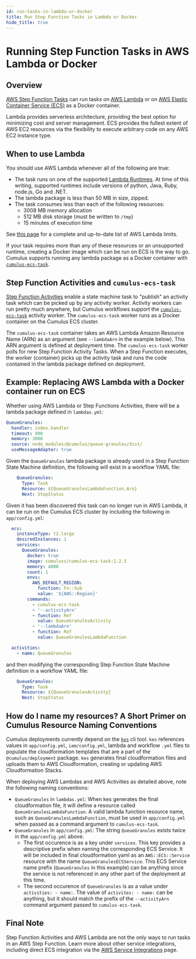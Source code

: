 ```yaml
---
id: run-tasks-in-lambda-or-docker
title: Run Step Function Tasks in Lambda or Docker
hide_title: true
---
```


# Running Step Function Tasks in AWS Lambda or Docker

## Overview

[AWS Step Function Tasks](https://docs.aws.amazon.com/step-functions/latest/dg/concepts-tasks.html) can run tasks on [AWS Lambda](https://aws.amazon.com/lambda/) or on [AWS Elastic Container Service (ECS)](https://aws.amazon.com/ecs/) as a Docker container.

Lambda provides serverless architecture, providing the best option for minimizing cost and server management. ECS provides the fullest extent of AWS EC2 resources via the flexibility to execute arbitrary code on any AWS EC2 instance type.

## When to use Lambda

You should use AWS Lambda whenever all of the following are true:

* The task runs on one of the supported [Lambda Runtimes](https://docs.aws.amazon.com/lambda/latest/dg/lambda-runtimes.html). At time of this writing, supported runtimes include versions of python, Java, Ruby, node.js, Go and .NET.
* The lambda package is less than 50 MB in size, zipped.
* The task consumes less than each of the following resources:
    * 3008 MB memory allocation
    * 512 MB disk storage (must be written to `/tmp`)
    * 15 minutes of execution time

See [this page](https://docs.aws.amazon.com/lambda/latest/dg/limits.html) for a complete and up-to-date list of AWS Lambda limits.

If your task requires more than any of these resources or an unsupported runtime, creating a Docker image which can be run on ECS is the way to go. Cumulus supports running any lambda package as a Docker container with [`cumulus-ecs-task`](https://github.com/nasa/cumulus-ecs-task).

## Step Function Activities and `cumulus-ecs-task`

[Step Function Activities](https://docs.aws.amazon.com/step-functions/latest/dg/concepts-activities.html) enable a state machine task to "publish" an activity task which can be picked up by any activity worker. Activity workers can run pretty much anywhere, but Cumulus workflows support the [`cumulus-ecs-task`](https://github.com/nasa/cumulus-ecs-task) activity worker. The `cumulus-ecs-task` worker runs as a Docker container on the Cumulus ECS cluster.

The `cumulus-ecs-task` container takes an AWS Lambda Amazon Resource Name (ARN) as an argument (see `--lambdaArn` in the example below). This ARN argument is defined at deployment time. The `cumulus-ecs-task` worker polls for new Step Function Activity Tasks. When a Step Function executes, the worker (container) picks up the activity task and runs the code contained in the lambda package defined on deployment.

## Example: Replacing AWS Lambda with a Docker container run on ECS

Whether using AWS Lambda or Step Functions Activities, there will be a lambda package defined in `lambdas.yml`:

```yaml
QueueGranules:
  handler: index.handler
  timeout: 900
  memory: 3008
  source: node_modules/@cumulus/queue-granules/dist/
  useMessageAdapter: true
```

Given the `QueueGranules` lambda package is already used in a Step Function State Machine definition, the following will exist in a workflow YAML file:

```yaml
    QueueGranules:
      Type: Task
      Resource: ${QueueGranulesLambdaFunction.Arn}
      Next: StopStatus
```

Given it has been discovered this task can no longer run in AWS Lambda, it can be run on the Cumulus ECS cluster by including the following in `app/config.yml`:

```yaml
  ecs:
    instanceType: t2.large
    desiredInstances: 1
    services:
      QueueGranules:
        docker: true
        image: cumuluss/cumulus-ecs-task:1.2.5
        memory: 4000
        count: 1
        envs:
          AWS_DEFAULT_REGION:
            function: Fn::Sub
            value: '${AWS::Region}'
        commands:
          - cumulus-ecs-task
          - '--activityArn'
          - function: Ref
            value: QueueGranulesActivity
          - '--lambdaArn'
          - function: Ref
            value: QueueGranulesLambdaFunction

  activities:
    - name: QueueGranules
```

and then modifying the corresponding Step Function State Machine definition in a workflow YAML file:

```yaml
    QueueGranules:
      Type: Task
      Resource: ${QueueGranulesActivity}
      Next: StopStatus
```

## How do I name my resources? A Short Primer on Cumulus Resource Naming Conventions

Cumulus deployments currently depend on the [`kes`](https://github.com/developmentseed/kes) cli tool. `kes` references values in `app/config.yml`, `iam/config.yml`, lambda and workflow `.yml` files to populate the cloudformation templates that are a part of the `@cumulus/deployment` package. `kes` generates final cloudformation files and uploads them to AWS Cloudformation, creating or updating AWS Cloudformation Stacks.

When deploying AWS Lambdas and AWS Activities as detailed above, note the following naming conventions:

* `QueueGranules` in `lambdas.yml`: When kes generates the final cloudformation file, it will define a resource called `QueueGranulesLambdaFunction`. A valid lambda function resource name, such as `QueueGranulesLambdaFunction`, must be used in `app/config.yml` when passed as a command argument to `cumulus-ecs-task`.
* `QueueGranules` in `app/config.yml`: The string `QueueGranules` exists twice in the `app/config.yml` above.
    * The first occurence is as a key under `services`. This key provides a descriptive prefix when naming the corresponding ECS Service. It will be included in final cloudformation yaml as an `AWS::ECS::Service` resource with the name `QueueGranulesECSService`. This ECS Service name prefix (`QueueGranules` in this example) can be anything since the service is not referenced in any other part of the deployment at this time.
    * The second occurence of `QueueGranules` is as a value under `activities: - name:`. The value of `activites: - name:` can be anything, but it should match the prefix of the `--activityArn` command argument passed to `cumulus-ecs-task`.

## Final Note

Step Function Activities and AWS Lambda are not the only ways to run tasks in an AWS Step Function. Learn more about other service integrations, including direct ECS integration via the [AWS Service Integrations](https://docs.aws.amazon.com/step-functions/latest/dg/concepts-connectors.html) page.

